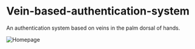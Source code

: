 # Vein-based-authentication-system

An authentication system based on veins in the palm dorsal of hands.

![Homepage](https://raw.githubusercontent.com/mimikian/Vein-based-authentication-system/master/imgs/cover.png)

